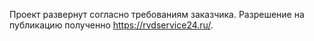 Проект развернут согласно требованиям заказчика. Разрешение на публикацию полученно https://rvdservice24.ru/.

